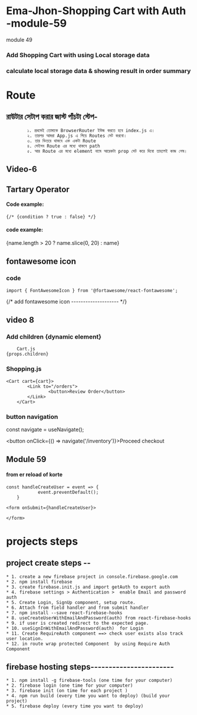 # Ema-Jhon-Shopping Cart with Auth   -module-59


module 49 

### Add Shopping Cart with using Local storage data

### calculate local storage data & showing result in order summary 


<!-- new add file from 53 -->

# Route

##        রাউটার সেটাপ করার জাস্ট পাঁচটা স্টেপ-
            ১. প্রথমেই তোমাকে BrowserRouter ইউজ করতে হবে index.js এ। 
            ২. তারপর আমরা App.js এ গিয়ে Routes সেট করবো। 
            ৩. তার ভিতরে থাকবে এক একটা Route  
            ৪. সেইসব Route এর মধ্যে থাকবে path 
            ৫. আর Route এর মধ্যে element নামে আরেকটা prop সেট করে দিবো তাহলেই কাজ শেষ। 



## Video-6

## Tartary Operator
#### Code example:
    {/* {condition ? true : false} */}

#### code example:
 {name.length > 20 ? name.slice(0, 20) : name}


 ## fontawesome icon

### code 
    import { FontAwesomeIcon } from '@fortawesome/react-fontawesome';


 {/* add fontawesome icon -------------------- */}
                <FontAwesomeIcon icon={faShoppingCart}></FontAwesomeIcon>


## video 8

### Add children {dynamic element}

        Cart.js
    {props.children}

### Shopping.js

    <Cart cart={cart}>
            <Link to="/orders">
                    <button>Review Order</button>
            </Link>
        </Cart>

### button navigation 

  const navigate = useNavigate();

  <button onClick={() => navigate('/inventory')}>Proceed checkout</button>


<!-- new file+++------------------------- -->

## Module 59 

#### from er reload of korte  

<!-- event handler  -->
    const handleCreateUser = event => {
                event.preventDefault();
        }

<!-- form basic structure  -->
    <form onSubmit={handleCreateUser}>

    </form>

    
# projects steps

## project create steps --

    * 1. create a new firebase project in console.firebase.google.com 
    * 2. npm install firebase
    * 3. create firebase.init.js and import getAuth to export auth
    * 4. firebase settings > Authentication >  enable Email and password auth
    * 5. Create Login, SignUp component, setup route.
    * 6. Attach from field handler and from submit handler
    * 7. npm install --save react-firebase-hooks
    * 8. useCreateUserWithEmailAndPassword(auth) from react-firebase-hooks
    * 9. if user is created redirect to the expected page.
    * 10. useSignInWithEmailAndPassword(auth)  for Login
    * 11. Create RequireAuth component ==> check user exists also track user location.
    * 12. in route wrap protected Component  by using Require Auth Component
 



## firebase hosting steps-----------------------
    * 1. npm install -g firebase-tools (one time for your computer)
    * 2. firebase login (one time for your computer)
    * 3. firebase init (on time for each project )
    * 4. npm run build (every time you want to deploy) (build your project)
    * 5. firebase deploy (every time you want to deploy)


